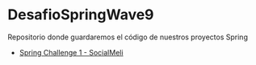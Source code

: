 # DesafioSpringWave9
Repositorio donde guardaremos el código de nuestros proyectos Spring

- [Spring Challenge 1 - SocialMeli](https://github.com/AlanCanoDigitalHouse/DesafioSpringWave9/tree/Chareun_Alonso/SpringChallenge)
